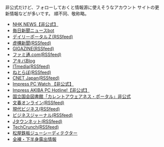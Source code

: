 非公式だけど、フォローしておくと情報源に使えそうなアカウント
サイトの更新情報などが多いです。
順不同、敬称略。

* [NHK NEWS【非公式】](https://mastodon.chotto.moe/@NHK_NEWS)
* [毎日新聞ニュースbot](https://u-tokyo.social/@mainichi_bot)
* [デイリーポータルＺ(RSSfeed)](https://chaosphere.hostdon.jp/@dpz)
* [虚構新聞(RSSfeed)](https://chaosphere.hostdon.jp/@kyoko)
* [GIGAZINE(RSSfeed)](https://chaosphere.hostdon.jp/@gigazine)
* [ファミ通.com(RSSfeed)](https://chaosphere.hostdon.jp/@famitsu)
* [アキバBlog](https://pawoo.net/@akibablog)
* [ITmedia(RSSfeed)](https://chaosphere.hostdon.jp/@itmedia)
* [ねとらぼ(RSSfeed)](https://chaosphere.hostdon.jp/@netlab)
* [CNET Japan(RSSfeed)](https://chaosphere.hostdon.jp/@cnet)
* [Impress PC Watch 【非公式】](https://mastodon.chotto.moe/@impress_pc_watch)
* [Impress AKIBA PC Hotline!【非公式】](https://mastodon.chotto.moe/@impress_akiba_pc_hotline)
* [国立国会図書館「カレントアウェアネス・ポータル」非公式](https://social.metadata.moe/@ndl-current)
* [文春オンライン(RSSfeed)](https://chaosphere.hostdon.jp/@bunshun)
* [現代ビジネス(RSSfeed)](https://chaosphere.hostdon.jp/@gendaibiz)
* [ビジネスジャーナル(RSSfeed)](https://chaosphere.hostdon.jp/@bizjournal)
* [Jタウンネット(RSSfeed)](https://chaosphere.hostdon.jp/@jtownnet)
* [TechCrunch(RSSfeed)](https://chaosphere.hostdon.jp/@techcrunch)
* [松屋鉄板ジューシーディテクター](https://social.mikutter.hachune.net/@matsuya_juicy_detector)
* [全裸・下半身露出情報](https://oransns.com/@fushinsha)


